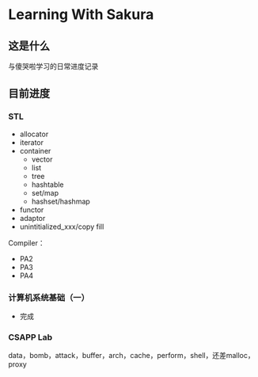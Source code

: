 # Learning With Sakura

## 这是什么

与傻哭啦学习的日常进度记录

## 目前进度

### STL

- allocator
- iterator
- container
  - vector
  - list 
  - tree
  - hashtable
  - set/map
  - hashset/hashmap
- functor
- adaptor
- unintitialized_xxx/copy fill

Compiler：

- PA2
- PA3
- PA4

### 计算机系统基础（一）

- 完成

### CSAPP Lab

data，bomb，attack，buffer，arch，cache，perform，shell，还差malloc，proxy